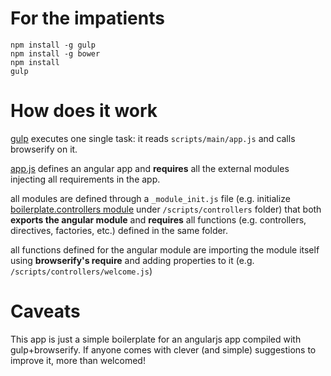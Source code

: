 # For the impatients

    npm install -g gulp
    npm install -g bower
    npm install
    gulp

# How does it work

[gulp](gulpfile.js) executes one single task: it reads `scripts/main/app.js` and calls browserify on it. 

[app.js](scripts/main/app.js) defines an angular app and **requires** all the external modules injecting all requirements in the app. 

all modules are defined through a `_module_init.js` file (e.g. initialize [boilerplate.controllers module](scripts/controllers/_module_init.js) under `/scripts/controllers` folder) that both **exports the angular module** and **requires** all functions (e.g. controllers, directives, factories, etc.) defined in the same folder.

all functions defined for the angular module are importing the module itself using **browserify's require** and adding properties to it (e.g. `/scripts/controllers/welcome.js`)

# Caveats

This app is just a simple boilerplate for an angularjs app compiled with gulp+browserify. If anyone comes with clever (and simple) suggestions to improve it, more than welcomed!

